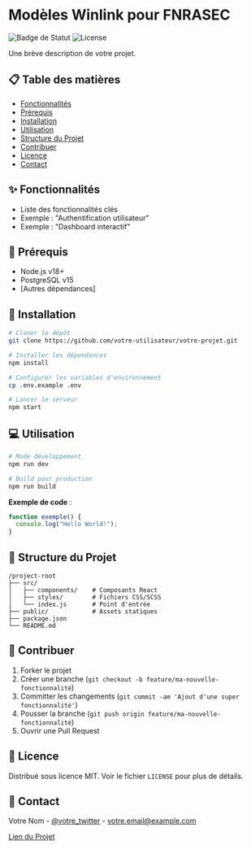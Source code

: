 # Modèles Winlink pour FNRASEC

![Badge de Statut](https://img.shields.io/badge/statut-en%20d%C3%A9veloppement-yellow)
![License](https://img.shields.io/badge/license-MIT-blue)

Une brève description de votre projet.

## 📋 Table des matières

- [Fonctionnalités](#%E2%9C%A8-fonctionnalit%C3%A9s)
- [Prérequis](#%F0%9F%94%A7-pr%C3%A9requis)
- [Installation](#%F0%9F%9A%80-installation)
- [Utilisation](#%F0%9F%92%BB-utilisation)
- [Structure du Projet](#%F0%9F%93%82-structure-du-projet)
- [Contribuer](#%F0%9F%A4%9D-contribuer)
- [Licence](#%F0%9F%93%84-licence)
- [Contact](#%F0%9F%93%A7-contact)

## ✨ Fonctionnalités

- Liste des fonctionnalités clés
- Exemple : "Authentification utilisateur"
- Exemple : "Dashboard interactif"

## 🔧 Prérequis

- Node.js v18+
- PostgreSQL v15
- [Autres dépendances]

## 🚀 Installation

```bash
# Cloner le dépôt
git clone https://github.com/votre-utilisateur/votre-projet.git

# Installer les dépendances
npm install

# Configurer les variables d'environnement
cp .env.example .env

# Lancer le serveur
npm start
```

## 💻 Utilisation

```bash
# Mode développement
npm run dev

# Build pour production
npm run build
```

**Exemple de code** :

```javascript
function exemple() {
  console.log("Hello World!");
}
```

## 📂 Structure du Projet

```
/project-root
├── src/
│   ├── components/    # Composants React
│   ├── styles/        # Fichiers CSS/SCSS
│   └── index.js       # Point d'entrée
├── public/            # Assets statiques
├── package.json
└── README.md
```

## 🤝 Contribuer

1. Forker le projet
2. Créer une branche (`git checkout -b feature/ma-nouvelle-fonctionnalité`)
3. Committer les changements (`git commit -am 'Ajout d'une super fonctionnalité'`)
4. Pousser la branche (`git push origin feature/ma-nouvelle-fonctionnalité`)
5. Ouvrir une Pull Request

## 📄 Licence

Distribué sous licence MIT. Voir le fichier `LICENSE` pour plus de détails.

## 📧 Contact

Votre Nom - [@votre_twitter](https://twitter.com/votre_twitter) - votre.email@example.com

[Lien du Projet](https://github.com/votre-utilisateur/votre-projet)